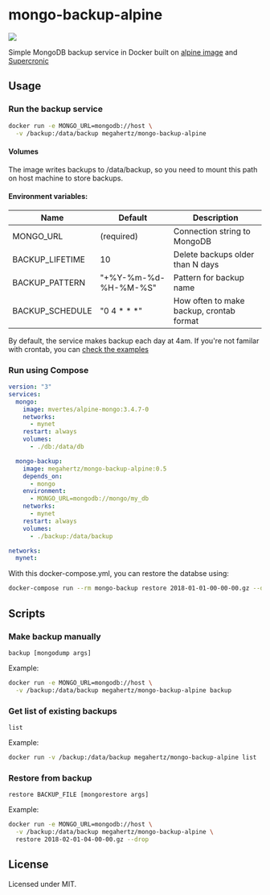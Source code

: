 # mongo-backup-alpine

[![](https://images.microbadger.com/badges/image/megahertz/mongo-backup-alpine.svg)](https://microbadger.com/images/megahertz/mongo-backup-alpine "Get your own image badge on microbadger.com")

Simple MongoDB backup service in Docker built on
[alpine image](https://hub.docker.com/_/alpine/)
and [Supercronic](https://github.com/aptible/supercronic)

## Usage

### Run the backup service
```sh
docker run -e MONGO_URL=mongodb://host \
  -v /backup:/data/backup megahertz/mongo-backup-alpine
```

#### Volumes
The image writes backups to /data/backup, so you need to mount this
path on host machine to store backups.

#### Environment variables:

Name            | Default              | Description
----------------|----------------------|------------
MONGO_URL       | (required)           | Connection string to MongoDB
BACKUP_LIFETIME | 10                   | Delete backups older than N days
BACKUP_PATTERN  | "+%Y-%m-%d-%H-%M-%S" | Pattern for backup name
BACKUP_SCHEDULE | "0 4 * * *"          | How often to make backup, crontab format

By default, the service makes backup each day at 4am. If you're not
familar with crontab, you can
[check the examples](https://crontab.guru/examples.html)


### Run using Compose

```yaml
version: "3"
services:
  mongo:
    image: mvertes/alpine-mongo:3.4.7-0
    networks:
      - mynet
    restart: always
    volumes:
      - ./db:/data/db

  mongo-backup:
    image: megahertz/mongo-backup-alpine:0.5
    depends_on:
      - mongo
    environment:
      - MONGO_URL=mongodb://mongo/my_db
    networks:
      - mynet
    restart: always
    volumes:
      - ./backup:/data/backup

networks:
  mynet:

```

With this docker-compose.yml, you can restore the databse using:

```sh
docker-compose run --rm mongo-backup restore 2018-01-01-00-00-00.gz --drop
```

## Scripts

### Make backup manually

`backup [mongodump args]`

Example:

```sh
docker run -e MONGO_URL=mongodb://host \
  -v /backup:/data/backup megahertz/mongo-backup-alpine backup
```

### Get list of existing backups

`list`

Example:

```sh
docker run -v /backup:/data/backup megahertz/mongo-backup-alpine list
```

### Restore from backup

`restore BACKUP_FILE [mongorestore args]`

Example:

```sh
docker run -e MONGO_URL=mongodb://host \
  -v /backup:/data/backup megahertz/mongo-backup-alpine \
  restore 2018-02-01-04-00-00.gz --drop
```

## License

Licensed under MIT.
